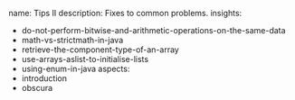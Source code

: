 name: Tips II
description: Fixes to common problems.
insights:
  - do-not-perform-bitwise-and-arithmetic-operations-on-the-same-data
  - math-vs-strictmath-in-java
  - retrieve-the-component-type-of-an-array
  - use-arrays-aslist-to-initialise-lists
  - using-enum-in-java
aspects:
  - introduction
  - obscura
